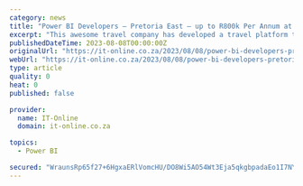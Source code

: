 ```yaml
---
category: news
title: "Power BI Developers – Pretoria East – up to R800k Per Annum at e-Merge IT Recruitment – Gauteng Johannesburg"
excerpt: "This awesome travel company has developed a travel platform that spans across Africa, and they are in search of a Power BI Developer who can seamlessly dive into action, and take initiative in what they do. At this company, every team member is empowered ..."
publishedDateTime: 2023-08-08T00:00:00Z
originalUrl: "https://it-online.co.za/2023/08/08/power-bi-developers-pretoria-east-up-to-r800k-per-annum-at-e-merge-it-recruitment-gauteng-johannesburg/"
webUrl: "https://it-online.co.za/2023/08/08/power-bi-developers-pretoria-east-up-to-r800k-per-annum-at-e-merge-it-recruitment-gauteng-johannesburg/"
type: article
quality: 0
heat: 0
published: false

provider:
  name: IT-Online
  domain: it-online.co.za

topics:
  - Power BI

secured: "WraunsRp65f27+6HgxaERlVomcHU/DO8Wi5AO54Wt3Eja5qkgbpadaEo1I7NYzMuUvkDdyNtPOrCyP/XXwsskY0xfqA37X6oCipvFUaqcNvNYeDW0Ze/BLozOTti/8j2YVty4K01pWMkNHC7GqYG4SqtKuu81oQsW8T8mqkg/DVKHjq6r5nLqBw7FhEIJjGSfbE2zDPZYNn2JskSkGov3D5zFa2FKhOMHK/IwXW4gDpeSXoDx6pivhf7XT5Omoe6Kg5QIAHSCTVkf41XNEVt+PpCKBK308OFADe3gQXL26rl7ZlNCXWp6sELKri0Irpi4+f7wdAOLLxSIVApgSs3zd0UfzzP+2J3V/iGQ2/FC+w=;hp57QDpbFfVjTf427GqhHw=="
---
```


